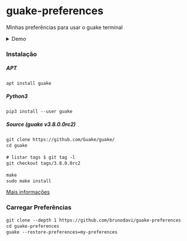 # guake-preferences
Minhas preferências para usar o guake terminal

<details>
	<summary>Demo</summary>
	<img src="/src/demo.png" alt="demo">
</details>


### Instalação

##### APT
	apt install guake

##### Python3
	pip3 install --user guake

##### Source (guake v3.8.0.0rc2)
	git clone https://github.com/Guake/guake/
	cd guake

	# listar tags $ git tag -l
	git checkout tags/3.8.0.0rc2

	make
	sudo make install

[Mais informações](https://guake.readthedocs.io/en/stable/user/installing.html)


### Carregar Preferências
	git clone --depth 1 https://github.com/brunodavi/guake-preferences
	cd guake-preferences
	guake --restore-preferences=my-preferences
